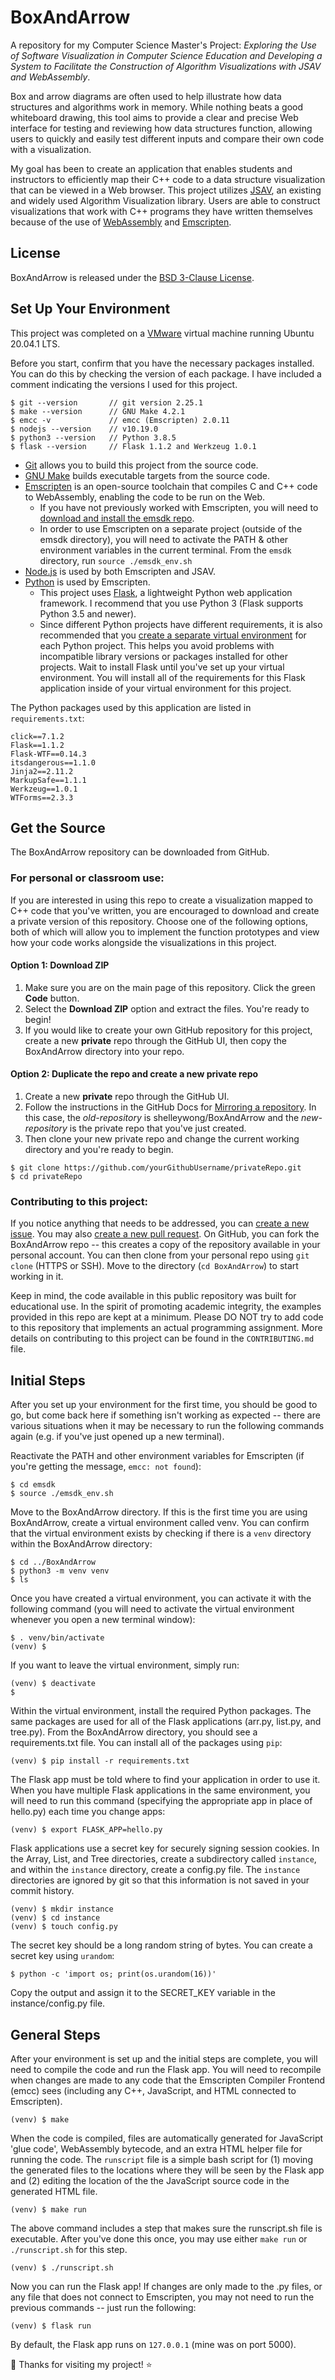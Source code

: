 # BoxAndArrow
A repository for my Computer Science Master's Project: *Exploring the Use of Software Visualization in Computer Science Education and Developing a System to Facilitate the Construction of Algorithm Visualizations with JSAV and WebAssembly*.<br>

Box and arrow diagrams are often used to help illustrate how data structures and algorithms work in memory. While nothing beats a good whiteboard drawing, this tool aims to provide a clear and precise Web interface for testing and reviewing how data structures function, allowing users to quickly and easily test different inputs and compare their own code with a visualization.<br>

My goal has been to create an application that enables students and instructors to efficiently map their C++ code to a data structure visualization that can be viewed in a Web browser. This project utilizes [JSAV](http://jsav.io/), an existing and widely used Algorithm Visualization library. Users are able to construct visualizations that work with C++ programs they have written themselves because of the use of [WebAssembly](https://webassembly.org/) and [Emscripten](https://emscripten.org/docs/compiling/WebAssembly.html).

## License

BoxAndArrow is released under the [BSD 3-Clause License](https://github.com/shelleywong/BoxAndArrow/blob/main/LICENSE).

## Set Up Your Environment

This project was completed on a [VMware](https://www.vmware.com/) virtual machine running Ubuntu 20.04.1 LTS.<br>

Before you start, confirm that you have the necessary packages installed. You can do this by checking the version of each package. I have included a comment indicating the versions I used for this project.
```
$ git --version       // git version 2.25.1
$ make --version      // GNU Make 4.2.1
$ emcc -v             // emcc (Emscripten) 2.0.11
$ nodejs --version    // v10.19.0
$ python3 --version   // Python 3.8.5
$ flask --version     // Flask 1.1.2 and Werkzeug 1.0.1
```

* [Git](https://git-scm.com/) allows you to build this project from the source code.
* [GNU Make](https://www.gnu.org/software/make/) builds executable targets from the source code.
* [Emscripten](https://emscripten.org/docs/introducing_emscripten/about_emscripten.html) is an open-source toolchain that compiles C and C++ code to WebAssembly, enabling the code to be run on the Web.
  * If you have not previously worked with Emscripten, you will need to [download and install the emsdk repo](https://emscripten.org/docs/getting_started/downloads.html).
  * In order to use Emscripten on a separate project (outside of the emsdk directory), you will need to activate the PATH & other environment variables in the current terminal. From the `emsdk` directory, run `source ./emsdk_env.sh`
* [Node.js](https://nodejs.org/en/) is used by both Emscripten and JSAV.
* [Python](https://www.python.org/) is used by Emscripten.
  * This project uses [Flask](https://flask.palletsprojects.com/en/1.1.x/), a lightweight Python web application framework. I recommend that you use Python 3 (Flask supports Python 3.5 and newer).
  * Since different Python projects have different requirements, it is also recommended that you [create a separate virtual environment](https://flask.palletsprojects.com/en/1.1.x/installation/#install-flask) for each Python project. This helps you avoid problems with incompatible library versions or packages installed for other projects. Wait to install Flask until you've set up your virtual environment. You will install all of the requirements for this Flask application inside of your virtual environment for this project.<br>

The Python packages used by this application are listed in `requirements.txt`:
```
click==7.1.2
Flask==1.1.2
Flask-WTF==0.14.3
itsdangerous==1.1.0
Jinja2==2.11.2
MarkupSafe==1.1.1
Werkzeug==1.0.1
WTForms==2.3.3
```

## Get the Source

The BoxAndArrow repository can be downloaded from GitHub.

### For personal or classroom use:

If you are interested in using this repo to create a visualization mapped to C++ code that you've written, you are encouraged to download and create a private version of this repository. Choose one of the following options, both of which will allow you to implement the function prototypes and view how your code works alongside the visualizations in this project.<br>

#### Option 1: Download ZIP

1. Make sure you are on the main page of this repository. Click the green **Code** button.
2. Select the **Download ZIP** option and extract the files. You're ready to begin!
3. If you would like to create your own GitHub repository for this project, create a new **private** repo through the GitHub UI, then copy the BoxAndArrow directory into your repo.

#### Option 2: Duplicate the repo and create a new private repo

1. Create a new **private** repo through the GitHub UI.
2. Follow the instructions in the GitHub Docs for [Mirroring a repository](https://docs.github.com/en/github/creating-cloning-and-archiving-repositories/duplicating-a-repository). In this case, the *old-repository* is shelleywong/BoxAndArrow and the *new-repository* is the private repo that you've just created.
3. Then clone your new private repo and change the current working directory and you're ready to begin.
```
$ git clone https://github.com/yourGithubUsername/privateRepo.git
$ cd privateRepo
```

### Contributing to this project:

If you notice anything that needs to be addressed, you can [create a new issue](https://github.com/shelleywong/BoxAndArrow/issues). You may also [create a new pull request](https://github.com/shelleywong/BoxAndArrow/pulls). On GitHub, you can fork the BoxAndArrow repo -- this creates a copy of the repository available in your personal account. You can then clone from your personal repo using `git clone` (HTTPS or SSH). Move to the directory (`cd BoxAndArrow`) to start working in it.<br>

Keep in mind, the code available in this public repository was built for educational use. In the spirit of promoting academic integrity, the examples provided in this repo are kept at a minimum. Please DO NOT try to add code to this repository that implements an actual programming assignment. More details on contributing to this project can be found in the `CONTRIBUTING.md` file.<br>

## Initial Steps

After you set up your environment for the first time, you should be good to go, but come back here if something isn't working as expected -- there are various situations when it may be necessary to run the following commands again (e.g. if you've just opened up a new terminal).<br>

Reactivate the PATH and other environment variables for Emscripten (if you're getting the message, `emcc: not found`):
```
$ cd emsdk
$ source ./emsdk_env.sh
```

Move to the BoxAndArrow directory. If this is the first time you are using BoxAndArrow, create a virtual environment called venv. You can confirm that the virtual environment exists by checking if there is a `venv` directory within the BoxAndArrow directory:
```
$ cd ../BoxAndArrow
$ python3 -m venv venv
$ ls
```

Once you have created a virtual environment, you can activate it with the following command (you will need to activate the virtual environment whenever you open a new terminal window):
```
$ . venv/bin/activate
(venv) $
```

If you want to leave the virtual environment, simply run:
```
(venv) $ deactivate
$
```

Within the virtual environment, install the required Python packages. The same packages are used for all of the Flask applications (arr.py, list.py, and tree.py). From the BoxAndArrow directory, you should see a requirements.txt file. You can install all of the packages using `pip`:
```
(venv) $ pip install -r requirements.txt
```

The Flask app must be told where to find your application in order to use it. When you have multiple Flask applications in the same environment, you will need to run this command (specifying the appropriate app in place of hello.py) each time you change apps:
```
(venv) $ export FLASK_APP=hello.py
```

Flask applications use a secret key for securely signing session cookies. In the Array, List, and Tree directories, create a subdirectory called `instance`, and within the `instance` directory, create a config.py file. The `instance` directories are ignored by git so that this information is not saved in your commit history.
```
(venv) $ mkdir instance
(venv) $ cd instance
(venv) $ touch config.py
```

The secret key should be a long random string of bytes. You can create a secret key using `urandom`:
```
$ python -c 'import os; print(os.urandom(16))'
```
Copy the output and assign it to the SECRET_KEY variable in the instance/config.py file.

## General Steps

After your environment is set up and the initial steps are complete, you will need to compile the code and run the Flask app. You will need to recompile when changes are made to any code that the Emscripten Compiler Frontend (emcc) sees (including any C++, JavaScript, and HTML connected to Emscripten).
```
(venv) $ make
```

When the code is compiled, files are automatically generated for JavaScript 'glue code', WebAssembly bytecode, and an extra HTML helper file for running the code. The `runscript` file is a simple bash script for (1) moving the generated files to the locations where they will be seen by the Flask app and (2) editing the location of the the JavaScript source code in the generated HTML file.
```
(venv) $ make run
```

The above command includes a step that makes sure the runscript.sh file is executable. After you've done this once, you may use either `make run` or `./runscript.sh` for this step.
```
(venv) $ ./runscript.sh
```

Now you can run the Flask app! If changes are only made to the .py files, or any file that does not connect to Emscripten, you may not need to run the previous commands -- just run the following:
```
(venv) $ flask run
```
By default, the Flask app runs on `127.0.0.1` (mine was on port 5000).<br>

:rainbow: Thanks for visiting my project! :star:

